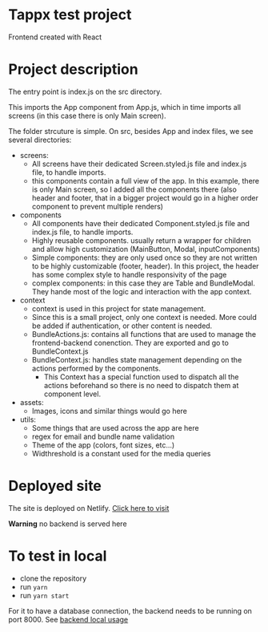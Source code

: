 # Tappx test project

Frontend created with React

# Project description

The entry point is index.js on the src directory.

This imports the App component from App.js, which in time imports all screens (in this case there is only Main screen).

The folder strcuture is simple. On src, besides App and index files, we see several directories:

- screens:
  - All screens have their dedicated Screen.styled.js file and index.js file, to handle imports.
  - this components contain a full view of the app. In this example, there is only Main screen, so I added all the components there (also header and footer, that in a bigger project would go in a higher order component to prevent multiple renders)
- components
  - All components have their dedicated Component.styled.js file and index.js file, to handle imports.
  - Highly reusable components. usually return a wrapper for children and allow high customization (MainButton, Modal, inputComponents)
  - Simple components: they are only used once so they are not written to be highly customizable (footer, header). In this project, the header has some complex style to handle responsivity of the page
  - complex components: in this case they are Table and BundleModal. They hande most of the logic and interaction with the app context.
- context
  - context is used in this project for state management.
  - Since this is a small project, only one context is needed. More could be added if authentication, or other content is needed.
  - BundleActions.js: contains all functions that are used to manage the frontend-backend conenction. They are exported and go to BundleContext.js
  - BundleContext.js: handles state management depending on the actions performed by the components.
    - This Context has a special function used to dispatch all the actions beforehand so there is no need to dispatch them at component level.
- assets:
  - Images, icons and similar things would go here
- utils:
  - Some things that are used across the app are here
  - regex for email and bundle name validation
  - Theme of the app (colors, font sizes, etc...)
  - Widthreshold is a constant used for the media queries

# Deployed site

The site is deployed on Netlify.
[Click here to visit](https://tappx-test-alex.netlify.app/)

**Warning** no backend is served here

# To test in local

- clone the repository
- run `yarn`
- run `yarn start`

For it to have a database connection, the backend needs to be running on port 8000. See [backend local usage](https://github.com/a96lex/tappx-test-backend)
